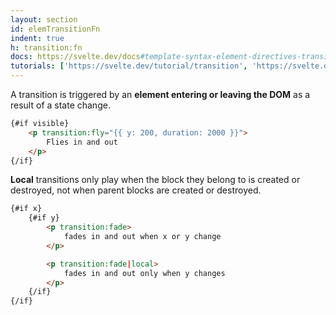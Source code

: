 ```yaml
---
layout: section
id: elemTransitionFn
indent: true
h: transition:fn
docs: https://svelte.dev/docs#template-syntax-element-directives-transition-fn
tutorials: ['https://svelte.dev/tutorial/transition', 'https://svelte.dev/tutorial/adding-parameters-to-transitions', 'https://svelte.dev/tutorial/custom-css-transitions', 'https://svelte.dev/tutorial/custom-js-transitions', 'https://svelte.dev/tutorial/transition-events', 'https://svelte.dev/tutorial/local-transitions']
---
```

A transition is triggered by an **element entering or leaving the DOM** as a result of a state change.
```html
{#if visible}
	<p transition:fly="{{ y: 200, duration: 2000 }}">
		Flies in and out
	</p>
{/if}
```
**Local** transitions only play when the block they belong to is created or destroyed, not when parent blocks are created or destroyed.
```html
{#if x}
	{#if y}
		<p transition:fade>
			fades in and out when x or y change
		</p>

		<p transition:fade|local>
			fades in and out only when y changes
		</p>
	{/if}
{/if}
```